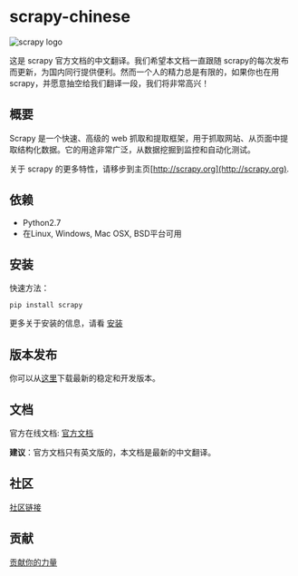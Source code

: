 # scrapy-chinese

![scrapy logo](http://scrapy.org/img/scrapy-big-logo.png)

这是 scrapy 官方文档的中文翻译。我们希望本文档一直跟随 scrapy的每次发布而更新，为国内同行提供便利。然而一个人的精力总是有限的，如果你也在用 scrapy，并愿意抽空给我们翻译一段，我们将非常高兴！

## 概要

Scrapy 是一个快速、高级的 web 抓取和提取框架，用于抓取网站、从页面中提取结构化数据。它的用途非常广泛，从数据挖掘到监控和自动化测试。

关于 scrapy 的更多特性，请移步到主页[http://scrapy.org](http://scrapy.org).

## 依赖

- Python2.7
- 在Linux, Windows, Mac OSX, BSD平台可用

## 安装

快速方法：

```shell
pip install scrapy
```

更多关于安装的信息，请看 [安装](intro/install.md)


## 版本发布

你可以从[这里](http://scrapy.org/download/)下载最新的稳定和开发版本。


## 文档
官方在线文档: [官方文档](http://doc.scrapy.org/)

**建议**：官方文档只有英文版的，本文档是最新的中文翻译。


## 社区

[社区链接](http://scrapy.org/community/)


## 贡献

[贡献你的力量](docs/contributing.md)
